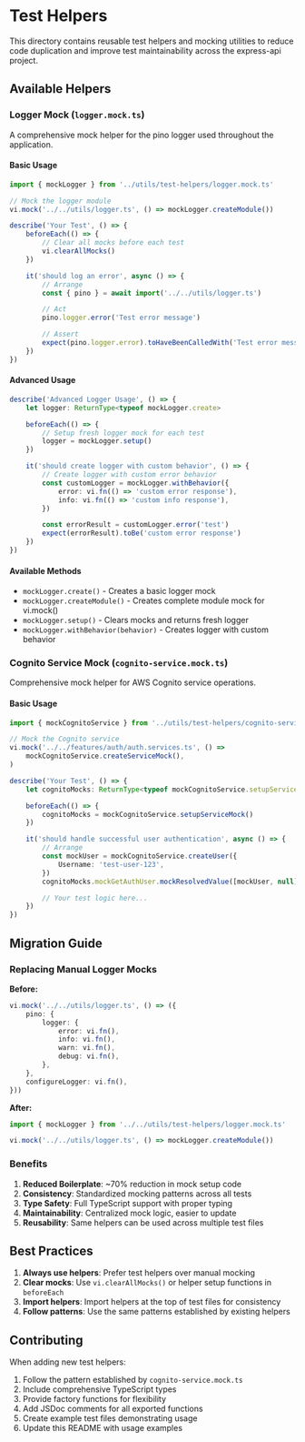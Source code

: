 # Test Helpers

This directory contains reusable test helpers and mocking utilities to reduce code duplication and improve test maintainability across the express-api project.

## Available Helpers

### Logger Mock (`logger.mock.ts`)

A comprehensive mock helper for the pino logger used throughout the application.

#### Basic Usage

```typescript
import { mockLogger } from '../utils/test-helpers/logger.mock.ts'

// Mock the logger module
vi.mock('../../utils/logger.ts', () => mockLogger.createModule())

describe('Your Test', () => {
	beforeEach(() => {
		// Clear all mocks before each test
		vi.clearAllMocks()
	})

	it('should log an error', async () => {
		// Arrange
		const { pino } = await import('../../utils/logger.ts')

		// Act
		pino.logger.error('Test error message')

		// Assert
		expect(pino.logger.error).toHaveBeenCalledWith('Test error message')
	})
})
```

#### Advanced Usage

```typescript
describe('Advanced Logger Usage', () => {
	let logger: ReturnType<typeof mockLogger.create>

	beforeEach(() => {
		// Setup fresh logger mock for each test
		logger = mockLogger.setup()
	})

	it('should create logger with custom behavior', () => {
		// Create logger with custom error behavior
		const customLogger = mockLogger.withBehavior({
			error: vi.fn(() => 'custom error response'),
			info: vi.fn(() => 'custom info response'),
		})

		const errorResult = customLogger.error('test')
		expect(errorResult).toBe('custom error response')
	})
})
```

#### Available Methods

- `mockLogger.create()` - Creates a basic logger mock
- `mockLogger.createModule()` - Creates complete module mock for vi.mock()
- `mockLogger.setup()` - Clears mocks and returns fresh logger
- `mockLogger.withBehavior(behavior)` - Creates logger with custom behavior

### Cognito Service Mock (`cognito-service.mock.ts`)

Comprehensive mock helper for AWS Cognito service operations.

#### Basic Usage

```typescript
import { mockCognitoService } from '../utils/test-helpers/cognito-service.mock.ts'

// Mock the Cognito service
vi.mock('../../features/auth/auth.services.ts', () =>
	mockCognitoService.createServiceMock(),
)

describe('Your Test', () => {
	let cognitoMocks: ReturnType<typeof mockCognitoService.setupServiceMock>

	beforeEach(() => {
		cognitoMocks = mockCognitoService.setupServiceMock()
	})

	it('should handle successful user authentication', async () => {
		// Arrange
		const mockUser = mockCognitoService.createUser({
			Username: 'test-user-123',
		})
		cognitoMocks.mockGetAuthUser.mockResolvedValue([mockUser, null])

		// Your test logic here...
	})
})
```

## Migration Guide

### Replacing Manual Logger Mocks

**Before:**

```typescript
vi.mock('../../utils/logger.ts', () => ({
	pino: {
		logger: {
			error: vi.fn(),
			info: vi.fn(),
			warn: vi.fn(),
			debug: vi.fn(),
		},
	},
	configureLogger: vi.fn(),
}))
```

**After:**

```typescript
import { mockLogger } from '../../utils/test-helpers/logger.mock.ts'

vi.mock('../../utils/logger.ts', () => mockLogger.createModule())
```

### Benefits

1. **Reduced Boilerplate**: ~70% reduction in mock setup code
2. **Consistency**: Standardized mocking patterns across all tests
3. **Type Safety**: Full TypeScript support with proper typing
4. **Maintainability**: Centralized mock logic, easier to update
5. **Reusability**: Same helpers can be used across multiple test files

## Best Practices

1. **Always use helpers**: Prefer test helpers over manual mocking
2. **Clear mocks**: Use `vi.clearAllMocks()` or helper setup functions in `beforeEach`
3. **Import helpers**: Import helpers at the top of test files for consistency
4. **Follow patterns**: Use the same patterns established by existing helpers

## Contributing

When adding new test helpers:

1. Follow the pattern established by `cognito-service.mock.ts`
2. Include comprehensive TypeScript types
3. Provide factory functions for flexibility
4. Add JSDoc comments for all exported functions
5. Create example test files demonstrating usage
6. Update this README with usage examples

